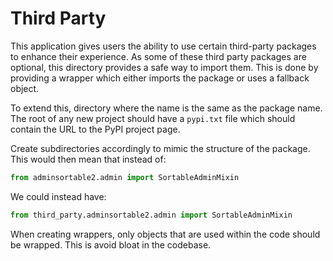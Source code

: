 # Third Party
This application gives users the ability to use certain third-party packages to enhance their experience. As some of these third party packages are optional, this directory provides a safe way to import them. This is done by providing a wrapper which either imports the package or uses a fallback object.

To extend this, directory where the name is the same as the package name. The root of any new project should have a `pypi.txt` file which should contain the URL to the PyPI project page.

Create subdirectories accordingly to mimic the structure of the package. This would then mean that instead of:

```python
from adminsortable2.admin import SortableAdminMixin
```

We could instead have:

``` python
from third_party.adminsortable2.admin import SortableAdminMixin
```

When creating wrappers, only objects that are used within the code should be wrapped. This is avoid bloat in the codebase.
